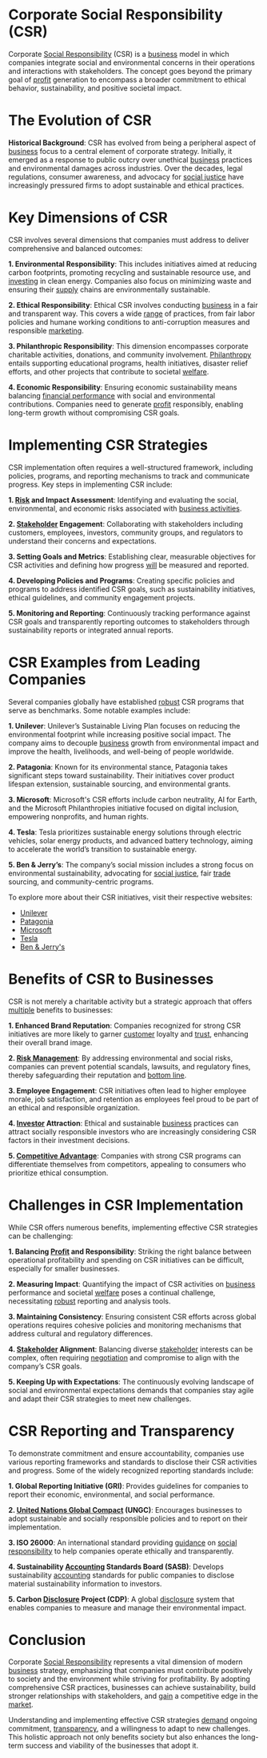 # Corporate Social Responsibility (CSR)

Corporate [Social Responsibility](../s/social_responsibility.md) (CSR) is a [business](../b/business.md) model in which companies integrate social and environmental concerns in their operations and interactions with stakeholders. The concept goes beyond the primary goal of [profit](../p/profit.md) generation to encompass a broader commitment to ethical behavior, sustainability, and positive societal impact.

# The Evolution of CSR

**Historical Background**: CSR has evolved from being a peripheral aspect of [business](../b/business.md) focus to a central element of corporate strategy. Initially, it emerged as a response to public outcry over unethical [business](../b/business.md) practices and environmental damages across industries. Over the decades, legal regulations, consumer awareness, and advocacy for [social justice](../s/social_justice.md) have increasingly pressured firms to adopt sustainable and ethical practices.

# Key Dimensions of CSR

CSR involves several dimensions that companies must address to deliver comprehensive and balanced outcomes:

**1. Environmental Responsibility**: This includes initiatives aimed at reducing carbon footprints, promoting recycling and sustainable resource use, and [investing](../i/investing.md) in clean energy. Companies also focus on minimizing waste and ensuring their [supply](../s/supply.md) chains are environmentally sustainable.

**2. Ethical Responsibility**: Ethical CSR involves conducting [business](../b/business.md) in a fair and transparent way. This covers a wide [range](../r/range.md) of practices, from fair labor policies and humane working conditions to anti-corruption measures and responsible [marketing](../m/marketing.md).

**3. Philanthropic Responsibility**: This dimension encompasses corporate charitable activities, donations, and community involvement. [Philanthropy](../p/philanthropy.md) entails supporting educational programs, health initiatives, disaster relief efforts, and other projects that contribute to societal [welfare](../w/welfare.md).

**4. Economic Responsibility**: Ensuring economic sustainability means balancing [financial performance](../f/financial_performance.md) with social and environmental contributions. Companies need to generate [profit](../p/profit.md) responsibly, enabling long-term growth without compromising CSR goals.

# Implementing CSR Strategies

CSR implementation often requires a well-structured framework, including policies, programs, and reporting mechanisms to track and communicate progress. Key steps in implementing CSR include:

**1. [Risk](../r/risk.md) and Impact Assessment**: Identifying and evaluating the social, environmental, and economic risks associated with [business activities](../b/business_activities.md).

**2. [Stakeholder](../s/stakeholder.md) Engagement**: Collaborating with stakeholders including customers, employees, investors, community groups, and regulators to understand their concerns and expectations.

**3. Setting Goals and Metrics**: Establishing clear, measurable objectives for CSR activities and defining how progress [will](../w/will.md) be measured and reported.

**4. Developing Policies and Programs**: Creating specific policies and programs to address identified CSR goals, such as sustainability initiatives, ethical guidelines, and community engagement projects.

**5. Monitoring and Reporting**: Continuously tracking performance against CSR goals and transparently reporting outcomes to stakeholders through sustainability reports or integrated annual reports.

# CSR Examples from Leading Companies

Several companies globally have established [robust](../r/robust.md) CSR programs that serve as benchmarks. Some notable examples include:

**1. Unilever**: Unilever’s Sustainable Living Plan focuses on reducing the environmental footprint while increasing positive social impact. The company aims to decouple [business](../b/business.md) growth from environmental impact and improve the health, livelihoods, and well-being of people worldwide.

**2. Patagonia**: Known for its environmental stance, Patagonia takes significant steps toward sustainability. Their initiatives cover product lifespan extension, sustainable sourcing, and environmental grants.

**3. Microsoft**: Microsoft's CSR efforts include carbon neutrality, AI for Earth, and the Microsoft Philanthropies initiative focused on digital inclusion, empowering nonprofits, and human rights.

**4. Tesla**: Tesla prioritizes sustainable energy solutions through electric vehicles, solar energy products, and advanced battery technology, aiming to accelerate the world’s transition to sustainable energy.

**5. Ben & Jerry’s**: The company’s social mission includes a strong focus on environmental sustainability, advocating for [social justice](../s/social_justice.md), fair [trade](../t/trade.md) sourcing, and community-centric programs.

To explore more about their CSR initiatives, visit their respective websites:
- [Unilever](https://www.unilever.com)
- [Patagonia](https://www.patagonia.com)
- [Microsoft](https://www.microsoft.com)
- [Tesla](https://www.tesla.com)
- [Ben & Jerry's](https://www.benjerry.com)

# Benefits of CSR to Businesses

CSR is not merely a charitable activity but a strategic approach that offers [multiple](../m/multiple.md) benefits to businesses:

**1. Enhanced Brand Reputation**: Companies recognized for strong CSR initiatives are more likely to garner [customer](../c/customer.md) loyalty and [trust](../t/trust.md), enhancing their overall brand image.

**2. [Risk Management](../r/risk_management.md)**: By addressing environmental and social risks, companies can prevent potential scandals, lawsuits, and regulatory fines, thereby safeguarding their reputation and [bottom line](../b/bottom_line.md).

**3. Employee Engagement**: CSR initiatives often lead to higher employee morale, job satisfaction, and retention as employees feel proud to be part of an ethical and responsible organization.

**4. [Investor](../i/investor.md) Attraction**: Ethical and sustainable [business](../b/business.md) practices can attract socially responsible investors who are increasingly considering CSR factors in their investment decisions.

**5. [Competitive Advantage](../c/competitive_advantage.md)**: Companies with strong CSR programs can differentiate themselves from competitors, appealing to consumers who prioritize ethical consumption.

# Challenges in CSR Implementation

While CSR offers numerous benefits, implementing effective CSR strategies can be challenging:

**1. Balancing [Profit](../p/profit.md) and Responsibility**: Striking the right balance between operational profitability and spending on CSR initiatives can be difficult, especially for smaller businesses.

**2. Measuring Impact**: Quantifying the impact of CSR activities on [business](../b/business.md) performance and societal [welfare](../w/welfare.md) poses a continual challenge, necessitating [robust](../r/robust.md) reporting and analysis tools.

**3. Maintaining Consistency**: Ensuring consistent CSR efforts across global operations requires cohesive policies and monitoring mechanisms that address cultural and regulatory differences.

**4. [Stakeholder](../s/stakeholder.md) Alignment**: Balancing diverse [stakeholder](../s/stakeholder.md) interests can be complex, often requiring [negotiation](../n/negotiation.md) and compromise to align with the company’s CSR goals.

**5. Keeping Up with Expectations**: The continuously evolving landscape of social and environmental expectations demands that companies stay agile and adapt their CSR strategies to meet new challenges.

# CSR Reporting and Transparency

To demonstrate commitment and ensure accountability, companies use various reporting frameworks and standards to disclose their CSR activities and progress. Some of the widely recognized reporting standards include:

**1. Global Reporting Initiative (GRI)**: Provides guidelines for companies to report their economic, environmental, and social performance.

**2. [United Nations Global Compact](../u/united_nations_global_compact.md) (UNGC)**: Encourages businesses to adopt sustainable and socially responsible policies and to report on their implementation.

**3. ISO 26000**: An international standard providing [guidance](../g/guidance.md) on [social responsibility](../s/social_responsibility.md) to help companies operate ethically and transparently.

**4. Sustainability [Accounting](../a/accounting.md) Standards Board (SASB)**: Develops sustainability [accounting](../a/accounting.md) standards for public companies to disclose material sustainability information to investors.

**5. Carbon [Disclosure](../d/disclosure.md) Project (CDP)**: A global [disclosure](../d/disclosure.md) system that enables companies to measure and manage their environmental impact.

# Conclusion

Corporate [Social Responsibility](../s/social_responsibility.md) represents a vital dimension of modern [business](../b/business.md) strategy, emphasizing that companies must contribute positively to society and the environment while striving for profitability. By adopting comprehensive CSR practices, businesses can achieve sustainability, build stronger relationships with stakeholders, and [gain](../g/gain.md) a competitive edge in the [market](../m/market.md).

Understanding and implementing effective CSR strategies [demand](../d/demand.md) ongoing commitment, [transparency](../t/transparency.md), and a willingness to adapt to new challenges. This holistic approach not only benefits society but also enhances the long-term success and viability of the businesses that adopt it.